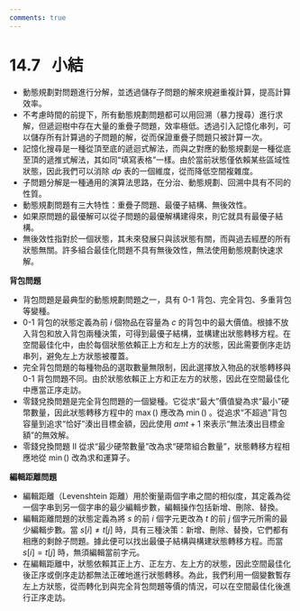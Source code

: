 ```yaml
---
comments: true
---
```


# 14.7 &nbsp; 小結

- 動態規劃對問題進行分解，並透過儲存子問題的解來規避重複計算，提高計算效率。
- 不考慮時間的前提下，所有動態規劃問題都可以用回溯（暴力搜尋）進行求解，但遞迴樹中存在大量的重疊子問題，效率極低。透過引入記憶化串列，可以儲存所有計算過的子問題的解，從而保證重疊子問題只被計算一次。
- 記憶化搜尋是一種從頂至底的遞迴式解法，而與之對應的動態規劃是一種從底至頂的遞推式解法，其如同“填寫表格”一樣。由於當前狀態僅依賴某些區域性狀態，因此我們可以消除 $dp$ 表的一個維度，從而降低空間複雜度。
- 子問題分解是一種通用的演算法思路，在分治、動態規劃、回溯中具有不同的性質。
- 動態規劃問題有三大特性：重疊子問題、最優子結構、無後效性。
- 如果原問題的最優解可以從子問題的最優解構建得來，則它就具有最優子結構。
- 無後效性指對於一個狀態，其未來發展只與該狀態有關，而與過去經歷的所有狀態無關。許多組合最佳化問題不具有無後效性，無法使用動態規劃快速求解。

**背包問題**

- 背包問題是最典型的動態規劃問題之一，具有 0-1 背包、完全背包、多重背包等變種。
- 0-1 背包的狀態定義為前 $i$ 個物品在容量為 $c$ 的背包中的最大價值。根據不放入背包和放入背包兩種決策，可得到最優子結構，並構建出狀態轉移方程。在空間最佳化中，由於每個狀態依賴正上方和左上方的狀態，因此需要倒序走訪串列，避免左上方狀態被覆蓋。
- 完全背包問題的每種物品的選取數量無限制，因此選擇放入物品的狀態轉移與 0-1 背包問題不同。由於狀態依賴正上方和正左方的狀態，因此在空間最佳化中應當正序走訪。
- 零錢兌換問題是完全背包問題的一個變種。它從求“最大”價值變為求“最小”硬幣數量，因此狀態轉移方程中的 $\max()$ 應改為 $\min()$ 。從追求“不超過”背包容量到追求“恰好”湊出目標金額，因此使用 $amt + 1$ 來表示“無法湊出目標金額”的無效解。
- 零錢兌換問題 II 從求“最少硬幣數量”改為求“硬幣組合數量”，狀態轉移方程相應地從 $\min()$ 改為求和運算子。

**編輯距離問題**

- 編輯距離（Levenshtein 距離）用於衡量兩個字串之間的相似度，其定義為從一個字串到另一個字串的最少編輯步數，編輯操作包括新增、刪除、替換。
- 編輯距離問題的狀態定義為將 $s$ 的前 $i$ 個字元更改為 $t$ 的前 $j$ 個字元所需的最少編輯步數。當 $s[i] \ne t[j]$ 時，具有三種決策：新增、刪除、替換，它們都有相應的剩餘子問題。據此便可以找出最優子結構與構建狀態轉移方程。而當 $s[i] = t[j]$ 時，無須編輯當前字元。
- 在編輯距離中，狀態依賴其正上方、正左方、左上方的狀態，因此空間最佳化後正序或倒序走訪都無法正確地進行狀態轉移。為此，我們利用一個變數暫存左上方狀態，從而轉化到與完全背包問題等價的情況，可以在空間最佳化後進行正序走訪。
